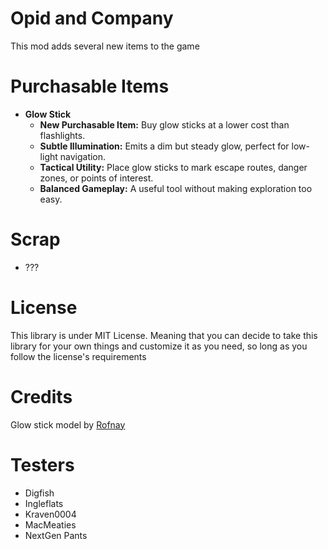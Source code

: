 # Opid and Company
This mod adds several new items to the game

# Purchasable Items
- **Glow Stick**  
  - **New Purchasable Item:** Buy glow sticks at a lower cost than flashlights.  
  - **Subtle Illumination:** Emits a dim but steady glow, perfect for low-light navigation.  
  - **Tactical Utility:** Place glow sticks to mark escape routes, danger zones, or points of interest.  
  - **Balanced Gameplay:** A useful tool without making exploration too easy.  
  
# Scrap
- ???

# License
This library is under MIT License. Meaning that you can decide to take this library for your own things and customize it as you need, so long as you follow the license's requirements

# Credits
Glow stick model by [Rofnay](https://sketchfab.com/Rofnay)

# Testers
- Digfish
- Ingleflats
- Kraven0004
- MacMeaties
- NextGen Pants 